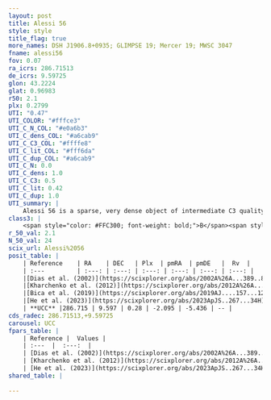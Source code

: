 ```yaml
---
layout: post
title: Alessi 56
style: style
title_flag: true
more_names: DSH J1906.8+0935; GLIMPSE 19; Mercer 19; MWSC 3047
fname: alessi56
fov: 0.07
ra_icrs: 286.71513
de_icrs: 9.59725
glon: 43.2224
glat: 0.96983
r50: 2.1
plx: 0.2799
UTI: "0.47"
UTI_COLOR: "#fffce3"
UTI_C_N_COL: "#e0a6b3"
UTI_C_dens_COL: "#a6cab9"
UTI_C_C3_COL: "#ffffe8"
UTI_C_lit_COL: "#fff6da"
UTI_C_dup_COL: "#a6cab9"
UTI_C_N: 0.0
UTI_C_dens: 1.0
UTI_C_C3: 0.5
UTI_C_lit: 0.42
UTI_C_dup: 1.0
UTI_summary: |
    Alessi 56 is a sparse, very dense object of intermediate C3 quality. It is poorly studied in the literature.<br><br><span style="color: #99180f; font-weight: bold;">Warning: </span>contains less than 25 stars with <i>P>0.5</i> estimated.
class3: |
    <span style="color: #FFC300; font-weight: bold;">B</span><span style="color: #FFC300; font-weight: bold;">B</span>
r_50_val: 2.1
N_50_val: 24
scix_url: Alessi%2056
posit_table: |
    | Reference    | RA    | DEC   | Plx  | pmRA  | pmDE   |  Rv  |
    | :---         | :---: | :---: | :---: | :---: | :---: | :---: |
    |[Dias et al. (2002)](https://scixplorer.org/abs/2002A%26A...389..871D) | 286.717 | 9.583 | -- | 0.23 | 0.17 | -- |
    |[Kharchenko et al. (2012)](https://scixplorer.org/abs/2012A%26A...543A.156K) | 286.722 | 9.59 | -- | 0.23 | 0.17 | -- |
    |[Bica et al. (2019)](https://scixplorer.org/abs/2019AJ....157...12B) | 286.714 | 9.584 | -- | -- | -- | -- |
    |[He et al. (2023)](https://scixplorer.org/abs/2023ApJS..267...34H) | 286.722 | 9.592 | 0.258 | -1.973 | -5.357 | -- |
    | **UCC** |286.715 | 9.597 | 0.28 | -2.095 | -5.436 | -- | 
cds_radec: 286.71513,+9.59725
carousel: UCC
fpars_table: |
    | Reference |  Values |
    | :---  |  :---:  |
    | [Dias et al. (2002)](https://scixplorer.org/abs/2002A%26A...389..871D) | `E(B-V)=2.0, Dist=3900.0` |
    | [Kharchenko et al. (2012)](https://scixplorer.org/abs/2012A%26A...543A.156K) | `e_bv=2.186, distance=5745, log_age=8.585` |
    | [He et al. (2023)](https://scixplorer.org/abs/2023ApJS..267...34H) | `A0=7.4, m-M=13.45, logA=8.8` |
shared_table: |
    
---
```

